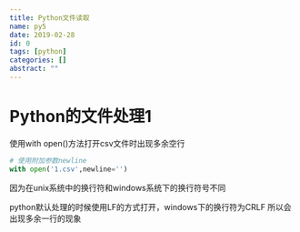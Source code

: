 ```yaml
---
title: Python文件读取
name: py5
date: 2019-02-28
id: 0
tags: [python]
categories: []
abstract: ""
---
```



# Python的文件处理1

使用with open()方法打开csv文件时出现多余空行<!--more-->

```python
# 使用附加参数newline
with open('1.csv',newline='')
```

因为在unix系统中的换行符和windows系统下的换行符号不同

python默认处理的时候使用LF的方式打开，windows下的换行符为CRLF
所以会出现多余一行的现象

